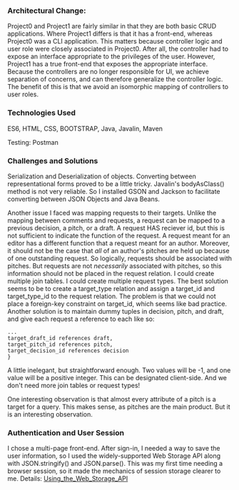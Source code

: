 
### Architectural Change: 

Project0 and Project1 are fairly similar in that they are both basic CRUD applications. 
Where Project1 differs is that it has a front-end, whereas Project0 was a CLI application. 
This matters because controller logic and user role were closely associated in Project0. 
After all, the controller had to expose an interface appropriate to the privileges of the 
user. However, Project1 has a true front-end that exposes the appropriate interface.
Because the controllers are no longer responsible for UI, we achieve separation of concerns, 
and can therefore generalize the controller logic. The benefit of this is that we avoid
an isomorphic mapping of controllers to user roles.

### Technologies Used
ES6, HTML, CSS, BOOTSTRAP, Java, Javalin, Maven

Testing:
Postman


### Challenges and Solutions 

Serialization and Deserialization of objects. 
Converting between representational forms proved
to be a little tricky. Javalin's bodyAsClass() method is not very reliable. So I installed 
GSON and Jackson to facilitate converting between JSON Objects and Java Beans. 

Another issue I faced was mapping requests to their targets. Unlike the mapping between comments and requests, a request can be mapped
to a previous decision, a pitch, or a draft. A
request HAS reciever id, but this is not sufficient to indicate the function of the request. A request meant for an editor has a different function that a request meant for an author. Moreover, it should not be the case that *all* of an author's pitches are held up because of one outstanding request. So logically, requests should be associated with pitches. But requests are not *necessarily* associated with pitches, so this information should not be placed in the request relation. I could create multiple join tables. I could create multiple request types. The best solution seems to be to create a target_type relation and assign a target_id and target_type_id to the request relation. The problem is that we could not place a foreign-key constraint on target_id, which seems like bad practice. Another solution is to 
maintain dummy tuples in decision, pitch, and draft, and give each request a reference to each like so: 

	...
	target_draft_id references draft,
	target_pitch_id references pitch,
	target_decision_id references decision 
	}

A little inelegant, but straightforward enough. Two values will be -1, and one value will be a positive integer. This can be designated client-side. And we don't need more join tables or request types!

One interesting observation is that almost every attribute of a pitch is a target for a query. This makes sense, as pitches are the main product. But it is an interesting observation. 

### Authentication and User Session 
I chose a multi-page front-end. After sign-in, I needed a way to save the user information, so
I used the widely-supported Web Storage API along with JSON.stringify() and JSON.parse(). This was
my first time needing a browser session, so it made the mechanics of session storage clearer to me. 
Details: [Using_the_Web_Storage_API](https://developer.mozilla.org/en-US/docs/Web/API/Web_Storage_API/Using_the_Web_Storage_API) 